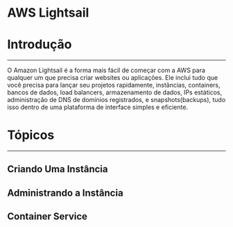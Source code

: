 # AWS Lightsail

# Introdução

---

O Amazon Lightsail é a forma mais fácil de começar com a AWS para qualquer um que precisa criar websites ou aplicações. Ele inclui tudo que você precisa para lançar seu projetos rapidamente, instâncias, containers, bancos de dados, load balancers, armazenamento de dados, IPs estáticos, administração de DNS de domínios registrados, e snapshots(backups), tudo isso dentro de uma plataforma de interface simples e eficiente.

# Tópicos

---

## Criando Uma Instância

## Administrando a Instância

## Container Service